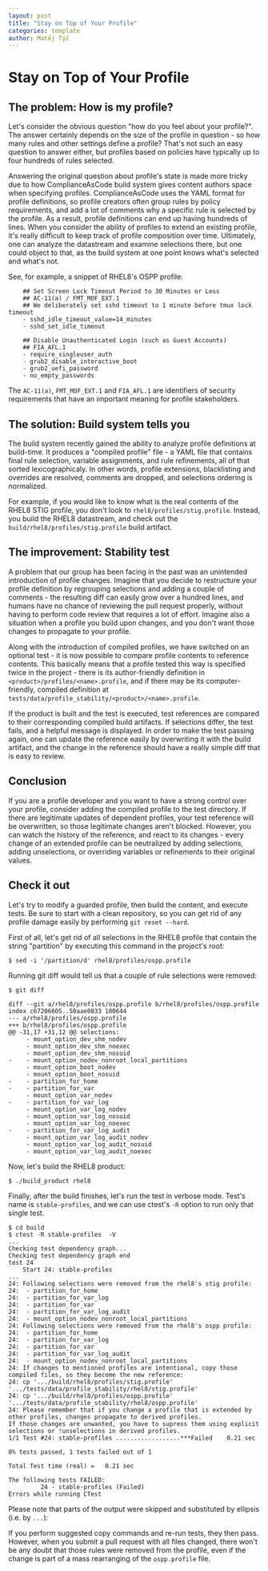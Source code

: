 ```yaml
---
layout: post
title: "Stay on Top of Your Profile"
categories: template
author: Matěj Týč
---
```


# Stay on Top of Your Profile

## The problem: How is my profile?

Let's consider the obvious question "how do you feel about your profile?".
The answer certainly depends on the size of the profile in question - so how many rules and other settings define a profile?
That's not such an easy question to answer either, but profiles based on policies have typically up to four hundreds of rules selected.

Answering the original question about profile's state is made more tricky due to how ComplianceAsCode build system gives content authors space when specifying profiles.
ComplianceAsCode uses the YAML format for profile definitions, so profile creators often group rules by policy requirements, and add a lot of comments why a specific rule is selected by the profile.
As a result, profile definitions can end up having hundreds of lines.
When you consider the ability of profiles to extend an existing profile, it's really difficult to keep track of profile composition over time.
Ultimately, one can analyze the datastream and examine selections there, but one could object to that, as the build system at one point knows what's selected and what's not.

See, for example, a snippet of RHEL8's OSPP profile:

```
    ## Set Screen Lock Timeout Period to 30 Minutes or Less
    ## AC-11(a) / FMT_MOF_EXT.1
    ## We deliberately set sshd timeout to 1 minute before tmux lock timeout
    - sshd_idle_timeout_value=14_minutes
    - sshd_set_idle_timeout

    ## Disable Unauthenticated Login (such as Guest Accounts)
    ## FIA_AFL.1
    - require_singleuser_auth
    - grub2_disable_interactive_boot
    - grub2_uefi_password
    - no_empty_passwords
```

The `AC-11(a)`, `FMT_MOF_EXT.1` and `FIA_AFL.1` are identifiers of security requirements that have an important meaning for profile stakeholders.


## The solution: Build system tells you

The build system recently gained the ability to analyze profile definitions at build-time.
It produces a "compiled profile" file - a YAML file that contains final rule selection, variable assignments, and rule refinements, all of that sorted lexicographicaly.
In other words, profile extensions, blacklisting and overrides are resolved, comments are dropped, and selections ordering is normalized.

For example, if you would like to know what is the real contents of the RHEL8 STIG profile, you don't look to `rhel8/profiles/stig.profile`.
Instead, you build the RHEL8 datastream, and check out the `build/rhel8/profiles/stig.profile` build artifact.


## The improvement: Stability test

A problem that our group has been facing in the past was an unintended introduction of profile changes.
Imagine that you decide to restructure your profile definition by regrouping selections and adding a couple of comments - the resulting diff can easily grow over a hundred lines, and humans have no chance of reviewing the pull request properly, without having to perform code review that requires a lot of effort.
Imagine also a situation when a profile you build upon changes, and you don't want those changes to propagate to your profile.

Along with the introduction of compiled profiles, we have switched on an optional test - it is now possible to compare profile contents to reference contents.
This basically means that a profile tested this way is specified twice in the project - there is its author-friendly definition in `<product>/profiles/<name>.profile`, and if there may be its computer-friendly, compiled definition at `tests/data/profile_stability/<product>/<name>.profile`.

If the product is built and the test is executed, test references are compared to their corresponding compiled build artifacts.
If selections differ, the test fails, and a helpful message is displayed.
In order to make the test passing again, one can update the reference easily by overwriting it with the build artifact, and the change in the reference should have a really simple diff that is easy to review.


## Conclusion

If you are a profile developer and you want to have a strong control over your profile, consider adding the compiled profile to the test directory.
If there are legitimate updates of dependent profiles, your test reference will be overwritten, so those legitimate changes aren't blocked.
However, you can watch the history of the reference, and react to its changes - every change of an extended profile can be neutralized by adding selections, adding unselections, or overriding variables or refinements to their original values.


## Check it out

Let's try to modify a guarded profile, then build the content, and execute tests.
Be sure to start with a clean repository, so you can get rid of any profile damage easily by performing `git reset --hard`.

First of all, let's get rid of all selections in the RHEL8 profile that contain the string "partition" by executing this command in the project's root:

```
$ sed -i '/partition/d' rhel8/profiles/ospp.profile
```

Running git diff would tell us that a couple of rule selections were removed:

```
$ git diff

diff --git a/rhel8/profiles/ospp.profile b/rhel8/profiles/ospp.profile
index c67206605..50aae0833 100644
--- a/rhel8/profiles/ospp.profile
+++ b/rhel8/profiles/ospp.profile
@@ -31,17 +31,12 @@ selections:
     - mount_option_dev_shm_nodev
     - mount_option_dev_shm_noexec
     - mount_option_dev_shm_nosuid
-    - mount_option_nodev_nonroot_local_partitions
     - mount_option_boot_nodev
     - mount_option_boot_nosuid
-    - partition_for_home
-    - partition_for_var
     - mount_option_var_nodev
-    - partition_for_var_log
     - mount_option_var_log_nodev
     - mount_option_var_log_nosuid
     - mount_option_var_log_noexec
-    - partition_for_var_log_audit
     - mount_option_var_log_audit_nodev
     - mount_option_var_log_audit_nosuid
     - mount_option_var_log_audit_noexec
```

Now, let's build the RHEL8 product:

```
$ ./build_product rhel8
```

Finally, after the build finishes, let's run the test in verbose mode.
Test's name is `stable-profiles`, and we can use ctest's `-R` option to run only that single test.

```
$ cd build
$ ctest -R stable-profiles  -V
...
Checking test dependency graph...
Checking test dependency graph end
test 24
    Start 24: stable-profiles
...
24: Following selections were removed from the rhel8's stig profile:
24:  - partition_for_home
24:  - partition_for_var_log
24:  - partition_for_var
24:  - partition_for_var_log_audit
24:  - mount_option_nodev_nonroot_local_partitions
24: Following selections were removed from the rhel8's ospp profile:
24:  - partition_for_home
24:  - partition_for_var_log
24:  - partition_for_var
24:  - partition_for_var_log_audit
24:  - mount_option_nodev_nonroot_local_partitions
24: If changes to mentioned profiles are intentional, copy those compiled files, so they become the new reference:
24: cp '.../build/rhel8/profiles/stig.profile' '.../tests/data/profile_stability/rhel8/stig.profile'
24: cp '.../build/rhel8/profiles/ospp.profile' '.../tests/data/profile_stability/rhel8/ospp.profile'
24: Please remember that if you change a profile that is extended by other profiles, changes propagate to derived profiles.
If those changes are unwanted, you have to supress them using explicit selections or !unselections in derived profiles.
1/1 Test #24: stable-profiles ..................***Failed    0.21 sec

0% tests passed, 1 tests failed out of 1

Total Test time (real) =   0.21 sec

The following tests FAILED:
         24 - stable-profiles (Failed)
Errors while running CTest
```

Please note that parts of the output were skipped and substituted by ellipsis (i.e. by `...`):

If you perform suggested copy commands and re-run tests, they then pass.
However, when you submit a pull request with all files changed, there won't be any doubt that those rules were removed from the profile, even if the change is part of a mass rearranging of the `ospp.profile` file.
